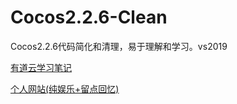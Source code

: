 # Cocos2.2.6-Clean
Cocos2.2.6代码简化和清理，易于理解和学习。vs2019

[有道云学习笔记](https://note.youdao.com/ynoteshare1/index.html?id=7b55d5c2195a51bb4572eec4576c069d&type=notebook)

[个人网站(纯娱乐+留点回忆)](http://sywoon.com)






